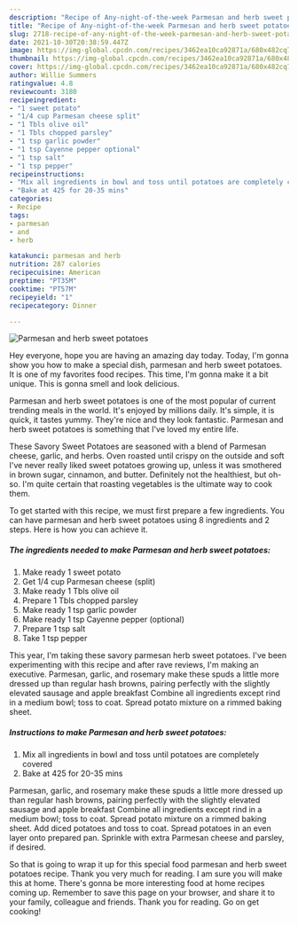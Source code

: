 ```yaml
---
description: "Recipe of Any-night-of-the-week Parmesan and herb sweet potatoes"
title: "Recipe of Any-night-of-the-week Parmesan and herb sweet potatoes"
slug: 2718-recipe-of-any-night-of-the-week-parmesan-and-herb-sweet-potatoes
date: 2021-10-30T20:38:59.447Z
image: https://img-global.cpcdn.com/recipes/3462ea10ca92871a/680x482cq70/parmesan-and-herb-sweet-potatoes-recipe-main-photo.jpg
thumbnail: https://img-global.cpcdn.com/recipes/3462ea10ca92871a/680x482cq70/parmesan-and-herb-sweet-potatoes-recipe-main-photo.jpg
cover: https://img-global.cpcdn.com/recipes/3462ea10ca92871a/680x482cq70/parmesan-and-herb-sweet-potatoes-recipe-main-photo.jpg
author: Willie Summers
ratingvalue: 4.8
reviewcount: 3180
recipeingredient:
- "1 sweet potato"
- "1/4 cup Parmesan cheese split"
- "1 Tbls olive oil"
- "1 Tbls chopped parsley"
- "1 tsp garlic powder"
- "1 tsp Cayenne pepper optional"
- "1 tsp salt"
- "1 tsp pepper"
recipeinstructions:
- "Mix all ingredients in bowl and toss until potatoes are completely covered"
- "Bake at 425 for 20-35 mins"
categories:
- Recipe
tags:
- parmesan
- and
- herb

katakunci: parmesan and herb 
nutrition: 287 calories
recipecuisine: American
preptime: "PT35M"
cooktime: "PT57M"
recipeyield: "1"
recipecategory: Dinner

---
```



![Parmesan and herb sweet potatoes](https://img-global.cpcdn.com/recipes/3462ea10ca92871a/680x482cq70/parmesan-and-herb-sweet-potatoes-recipe-main-photo.jpg)

Hey everyone, hope you are having an amazing day today. Today, I'm gonna show you how to make a special dish, parmesan and herb sweet potatoes. It is one of my favorites food recipes. This time, I'm gonna make it a bit unique. This is gonna smell and look delicious.

Parmesan and herb sweet potatoes is one of the most popular of current trending meals in the world. It's enjoyed by millions daily. It's simple, it is quick, it tastes yummy. They're nice and they look fantastic. Parmesan and herb sweet potatoes is something that I've loved my entire life.

These Savory Sweet Potatoes are seasoned with a blend of Parmesan cheese, garlic, and herbs. Oven roasted until crispy on the outside and soft I&#39;ve never really liked sweet potatoes growing up, unless it was smothered in brown sugar, cinnamon, and butter. Definitely not the healthiest, but oh-so. I&#39;m quite certain that roasting vegetables is the ultimate way to cook them.


To get started with this recipe, we must first prepare a few ingredients. You can have parmesan and herb sweet potatoes using 8 ingredients and 2 steps. Here is how you can achieve it.

<!--inarticleads1-->

##### The ingredients needed to make Parmesan and herb sweet potatoes:

1. Make ready 1 sweet potato
1. Get 1/4 cup Parmesan cheese (split)
1. Make ready 1 Tbls olive oil
1. Prepare 1 Tbls chopped parsley
1. Make ready 1 tsp garlic powder
1. Make ready 1 tsp Cayenne pepper (optional)
1. Prepare 1 tsp salt
1. Take 1 tsp pepper


This year, I&#39;m taking these savory parmesan herb sweet potatoes. I&#39;ve been experimenting with this recipe and after rave reviews, I&#39;m making an executive. Parmesan, garlic, and rosemary make these spuds a little more dressed up than regular hash browns, pairing perfectly with the slightly elevated sausage and apple breakfast Combine all ingredients except rind in a medium bowl; toss to coat. Spread potato mixture on a rimmed baking sheet. 

<!--inarticleads2-->

##### Instructions to make Parmesan and herb sweet potatoes:

1. Mix all ingredients in bowl and toss until potatoes are completely covered
1. Bake at 425 for 20-35 mins


Parmesan, garlic, and rosemary make these spuds a little more dressed up than regular hash browns, pairing perfectly with the slightly elevated sausage and apple breakfast Combine all ingredients except rind in a medium bowl; toss to coat. Spread potato mixture on a rimmed baking sheet. Add diced potatoes and toss to coat. Spread potatoes in an even layer onto prepared pan. Sprinkle with extra Parmesan cheese and parsley, if desired. 

So that is going to wrap it up for this special food parmesan and herb sweet potatoes recipe. Thank you very much for reading. I am sure you will make this at home. There's gonna be more interesting food at home recipes coming up. Remember to save this page on your browser, and share it to your family, colleague and friends. Thank you for reading. Go on get cooking!
